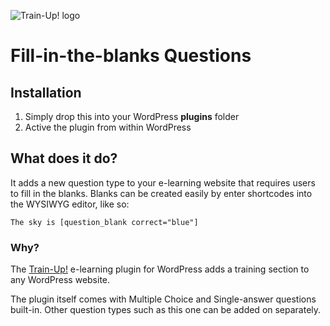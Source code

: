 ![Train-Up! logo](http://wptrainup.co.uk/wp-content/themes/wptrainup_v2/img/@2x/logo2.png "Title")


# Fill-in-the-blanks Questions

## Installation

1. Simply drop this into your WordPress __plugins__ folder
2. Active the plugin from within WordPress

## What does it do?

It adds a new question type to your e-learning website that requires users to fill in the blanks. Blanks can be created easily by enter shortcodes into the WYSIWYG editor, like so:

	The sky is [question_blank correct="blue"]

### Why?

The [Train-Up!](wptrainup.co.uk) e-learning plugin for WordPress adds a training section to any WordPress website. 

The plugin itself comes with Multiple Choice and Single-answer questions built-in. Other question types such as this one can be added on separately.